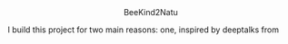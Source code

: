 


<center> BeeKind2Natu   </center> 

  
I build this project  for two main reasons: one, inspired by deeptalks from 

